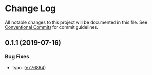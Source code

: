 # Change Log

All notable changes to this project will be documented in this file.
See [Conventional Commits](https://conventionalcommits.org) for commit guidelines.

## 0.1.1 (2019-07-16)


### Bug Fixes

* typo. ([e776864](https://github.com/sbrow/generator-npm-package/commit/e776864))
